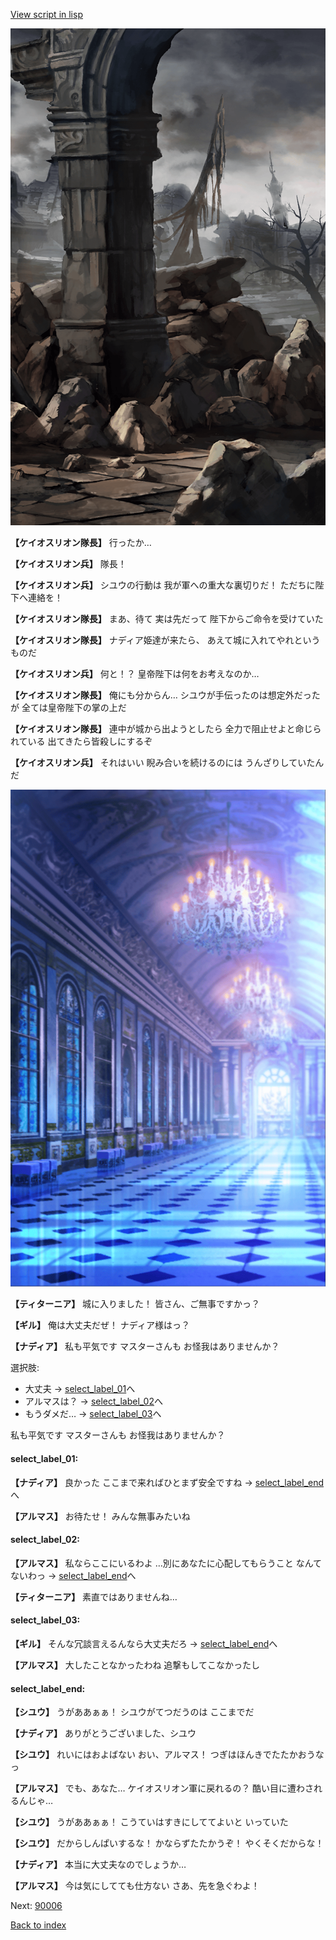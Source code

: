 [View script in lisp](../scripts/100402043.txt)

![201_border.png](../images/backgrounds/201_border.png)

**【ケイオスリオン隊長】**
行ったか…

**【ケイオスリオン兵】**
隊長！

**【ケイオスリオン兵】**
シユウの行動は
我が軍への重大な裏切りだ！
ただちに陛下へ連絡を！

**【ケイオスリオン隊長】**
まあ、待て
実は先だって
陛下からご命令を受けていた

**【ケイオスリオン隊長】**
ナディア姫達が来たら、
あえて城に入れてやれというものだ

**【ケイオスリオン兵】**
何と！？
皇帝陛下は何をお考えなのか…

**【ケイオスリオン隊長】**
俺にも分からん…
シユウが手伝ったのは想定外だったが
全ては皇帝陛下の掌の上だ

**【ケイオスリオン隊長】**
連中が城から出ようとしたら
全力で阻止せよと命じられている
出てきたら皆殺しにするぞ

**【ケイオスリオン兵】**
それはいい
睨み合いを続けるのには
うんざりしていたんだ

![mamon_room.png](../images/backgrounds/mamon_room.png)

**【ティターニア】**
城に入りました！
皆さん、ご無事ですかっ？

**【ギル】**
俺は大丈夫だぜ！
ナディア様はっ？

**【ナディア】**
私も平気です
マスターさんも
お怪我はありませんか？

選択肢:
- 大丈夫 → [select_label_01](#select_label_01)へ
- アルマスは？ → [select_label_02](#select_label_02)へ
- もうダメだ… → [select_label_03](#select_label_03)へ

私も平気です
マスターさんも
お怪我はありませんか？

#### select_label_01:

**【ナディア】**
良かった
ここまで来ればひとまず安全ですね
 → [select_label_end](#select_label_end)へ

**【アルマス】**
お待たせ！
みんな無事みたいね

#### select_label_02:

**【アルマス】**
私ならここにいるわよ
…別にあなたに心配してもらうこと
なんてないわっ
 → [select_label_end](#select_label_end)へ

**【ティターニア】**
素直ではありませんね…

#### select_label_03:

**【ギル】**
そんな冗談言えるんなら大丈夫だろ
 → [select_label_end](#select_label_end)へ

**【アルマス】**
大したことなかったわね
追撃もしてこなかったし

#### select_label_end:

**【シユウ】**
うがああぁぁ！
シユウがてつだうのは
ここまでだ

**【ナディア】**
ありがとうございました、シユウ

**【シユウ】**
れいにはおよばない
おい、アルマス！
つぎはほんきでたたかおうなっ

**【アルマス】**
でも、あなた…
ケイオスリオン軍に戻れるの？
酷い目に遭わされるんじゃ…

**【シユウ】**
うがああぁぁ！
こうていはすきにしててよいと
いっていた

**【シユウ】**
だからしんぱいするな！
かならずたたかうぞ！
やくそくだからな！

**【ナディア】**
本当に大丈夫なのでしょうか…

**【アルマス】**
今は気にしてても仕方ない
さあ、先を急ぐわよ！


Next: [90006](90006.md)

[Back to index](index.md)
